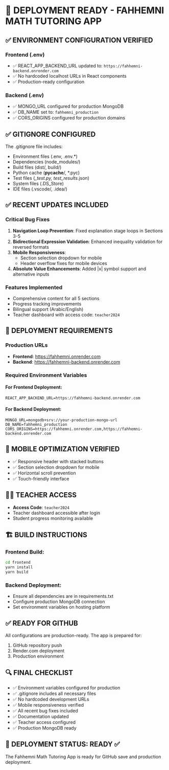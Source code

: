 # 🚀 DEPLOYMENT READY - FAHHEMNI MATH TUTORING APP

## ✅ ENVIRONMENT CONFIGURATION VERIFIED

### Frontend (.env)
- ✅ REACT_APP_BACKEND_URL updated to: `https://fahhemni-backend.onrender.com`
- ✅ No hardcoded localhost URLs in React components
- ✅ Production-ready configuration

### Backend (.env)
- ✅ MONGO_URL configured for production MongoDB
- ✅ DB_NAME set to: `fahhemni_production`
- ✅ CORS_ORIGINS configured for production domains

## ✅ GITIGNORE CONFIGURED

The .gitignore file includes:
- Environment files (.env, .env.*)
- Dependencies (node_modules/)
- Build files (dist/, build/)
- Python cache (__pycache__/, *.pyc)
- Test files (*_test.py, test_results*.json)
- System files (.DS_Store)
- IDE files (.vscode/, .idea/)

## ✅ RECENT UPDATES INCLUDED

### Critical Bug Fixes
1. **Navigation Loop Prevention**: Fixed explanation stage loops in Sections 3-5
2. **Bidirectional Expression Validation**: Enhanced inequality validation for reversed formats
3. **Mobile Responsiveness**: 
   - Section selection dropdown for mobile
   - Header overflow fixes for mobile devices
4. **Absolute Value Enhancements**: Added |x| symbol support and alternative inputs

### Features Implemented
- Comprehensive content for all 5 sections
- Progress tracking improvements
- Bilingual support (Arabic/English)
- Teacher dashboard with access code: `teacher2024`

## 🔧 DEPLOYMENT REQUIREMENTS

### Production URLs
- **Frontend**: https://fahhemni.onrender.com
- **Backend**: https://fahhemni-backend.onrender.com

### Required Environment Variables

#### For Frontend Deployment:
```
REACT_APP_BACKEND_URL=https://fahhemni-backend.onrender.com
```

#### For Backend Deployment:
```
MONGO_URL=mongodb+srv://your-production-mongo-url
DB_NAME=fahhemni_production
CORS_ORIGINS=https://fahhemni.onrender.com,https://fahhemni-backend.onrender.com
```

## 📱 MOBILE OPTIMIZATION VERIFIED

- ✅ Responsive header with stacked buttons
- ✅ Section selection dropdown for mobile
- ✅ Horizontal scroll prevention
- ✅ Touch-friendly interface

## 👨‍🏫 TEACHER ACCESS

- **Access Code**: `teacher2024`
- Teacher dashboard accessible after login
- Student progress monitoring available

## 🏗️ BUILD INSTRUCTIONS

### Frontend Build:
```bash
cd frontend
yarn install
yarn build
```

### Backend Deployment:
- Ensure all dependencies are in requirements.txt
- Configure production MongoDB connection
- Set environment variables on hosting platform

## ✅ READY FOR GITHUB

All configurations are production-ready. The app is prepared for:
1. GitHub repository push
2. Render.com deployment
3. Production environment

## 🔍 FINAL CHECKLIST

- ✅ Environment variables configured for production
- ✅ .gitignore includes all necessary files
- ✅ No hardcoded development URLs
- ✅ Mobile responsiveness verified
- ✅ All recent bug fixes included
- ✅ Documentation updated
- ✅ Teacher access configured
- ✅ Production MongoDB ready

## 🚀 DEPLOYMENT STATUS: READY ✅

The Fahhemni Math Tutoring App is ready for GitHub save and production deployment.
